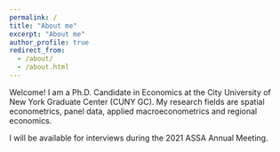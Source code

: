 ```yaml
---
permalink: /
title: "About me"
excerpt: "About me"
author_profile: true
redirect_from: 
  - /about/
  - /about.html
---
```


Welcome! I am a Ph.D. Candidate in Economics at the City University of New York Graduate Center (CUNY GC). My research fields are spatial econometrics, panel data, applied macroeconometrics and regional economics.

I will be available for interviews during the 2021 ASSA Annual Meeting.
 
